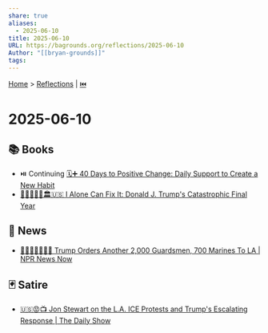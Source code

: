 ```yaml
---
share: true
aliases:
  - 2025-06-10
title: 2025-06-10
URL: https://bagrounds.org/reflections/2025-06-10
Author: "[[bryan-grounds]]"
tags: 
---
```

[Home](../index.md) > [Reflections](./index.md) | [⏮️](./2025-06-09.md)  
# 2025-06-10  
## 📚 Books  
- ⏯️ Continuing [🗓️➕ 40 Days to Positive Change: Daily Support to Create a New Habit](../books/40-days-to-positive-change-daily-support-to-create-a-new-habit.md)  
- [🍊🤡🤥👹💥🏛️🇺🇸 I Alone Can Fix It: Donald J. Trump's Catastrophic Final Year](../books/i-alone-can-fix-it-donald-j-trumps-catastrophic-final-year.md)  
## 📰 News  
- [👨‍⚖️💂‍♂️🚨🇺🇸 Trump Orders Another 2,000 Guardsmen, 700 Marines To LA | NPR News Now](../videos/trump-orders-another-2000-guardsmen-700-marines-to-la-npr-news-now.md)  
  
## 🃏 Satire  
- [🇺🇸😡📺 Jon Stewart on the L.A. ICE Protests and Trump's Escalating Response | The Daily Show](../videos/jon-stewart-on-the-la-ice-protests-and-trumps-escalating-response-the-daily-show.md)